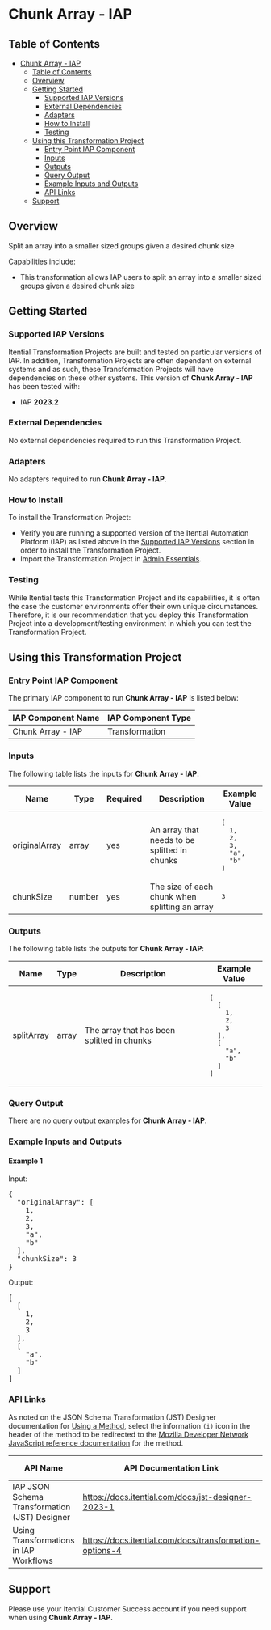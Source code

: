 # Chunk Array - IAP

## Table of Contents

- [Chunk Array - IAP](#chunk-array---iap)
  - [Table of Contents](#table-of-contents)
  - [Overview](#overview)
  - [Getting Started](#getting-started)
    - [Supported IAP Versions](#supported-iap-versions)
    - [External Dependencies](#external-dependencies)
    - [Adapters](#adapters)
    - [How to Install](#how-to-install)
    - [Testing](#testing)
  - [Using this Transformation Project](#using-this-transformation-project)
    - [Entry Point IAP Component](#entry-point-iap-component)
    - [Inputs](#inputs)
    - [Outputs](#outputs)
    - [Query Output](#query-output)
    - [Example Inputs and Outputs](#example-inputs-and-outputs)
    - [API Links](#api-links)
  - [Support](#support)

## Overview

Split an array into a smaller sized groups given a desired chunk size

Capabilities include:
- This transformation allows IAP users to split an array into a smaller sized groups given a desired chunk size





## Getting Started

### Supported IAP Versions

Itential Transformation Projects are built and tested on particular versions of IAP. In addition, Transformation Projects are often dependent on external systems and as such, these Transformation Projects will have dependencies on these other systems. This version of **Chunk Array - IAP** has been tested with:


- IAP **2023.2**



### External Dependencies

No external dependencies required to run this Transformation Project.




### Adapters

No adapters required to run **Chunk Array - IAP**.


### How to Install

To install the Transformation Project:

- Verify you are running a supported version of the Itential Automation Platform (IAP) as listed above in the [Supported IAP Versions](#supported-iap-versions) section in order to install the Transformation Project.
- Import the Transformation Project in [Admin Essentials](https://docs.itential.com/docs/importing-a-prebuilt-4).

### Testing

While Itential tests this Transformation Project and its capabilities, it is often the case the customer environments offer their own unique circumstances. Therefore, it is our recommendation that you deploy this Transformation Project into a development/testing environment in which you can test the Transformation Project.

## Using this Transformation Project


### Entry Point IAP Component

The primary IAP component to run **Chunk Array - IAP** is listed below:

<table>
  <thead>
    <tr>
      <th>IAP Component Name</th>
      <th>IAP Component Type</th>
    </tr>
  </thead>
  <tbody>
      <td>Chunk Array - IAP</td>
      <td>Transformation</td>
    </tr>
  </tbody>
</table>

### Inputs

The following table lists the inputs for **Chunk Array - IAP**:

<table>
  <thead>
    <tr>
      <th>Name</th>
      <th>Type</th>
      <th>Required</th>
      <th>Description</th>
      <th>Example Value</th>
    </tr>
  </thead>
  <tbody>
    <tr>
      <td>originalArray</td>
      <td>array</td>
      <td>yes</td>
      <td>An array that needs to be splitted in chunks</td>
      <td><pre lang="json">[
  1,
  2,
  3,
  "a",
  "b"
]</pre></td>
    </tr>    <tr>
      <td>chunkSize</td>
      <td>number</td>
      <td>yes</td>
      <td>The size of each chunk when splitting an array</td>
      <td><pre lang="json">3</pre></td>
    </tr>
  </tbody>
</table>



### Outputs

The following table lists the outputs for **Chunk Array - IAP**:

<table>
  <thead>
    <tr>
      <th>Name</th>
      <th>Type</th>
      <th>Description</th>
      <th>Example Value</th>
    </tr>
  </thead>
  <tbody>
    <tr>
      <td>splitArray</td>
      <td>array</td>
      <td>The array that has been splitted in chunks</td>
      <td><pre lang="json">[
  [
    1,
    2,
    3
  ],
  [
    "a",
    "b"
  ]
]</pre></td>
    </tr>
  </tbody>
</table>



### Query Output

There are no query output examples for **Chunk Array - IAP**.




### Example Inputs and Outputs

  
#### Example 1

    
Input:
<pre>{
  "originalArray": [
    1,
    2,
    3,
    "a",
    "b"
  ],
  "chunkSize": 3
} </pre>

    
    
Output:
<pre>[
  [
    1,
    2,
    3
  ],
  [
    "a",
    "b"
  ]
] </pre>

    
  


### API Links
As noted on the JSON Schema Transformation (JST) Designer documentation for [Using a Method](https://docs.itential.com/docs/jst-designer-2023-1#using-a-method), select the information `(i)` icon in the header of the method to be redirected to the [Mozilla Developer Network JavaScript reference documentation](https://developer.mozilla.org/en-US/docs/Web/JavaScript/Reference) for the method. 

<table>
  <thead>
    <tr>
      <th>API Name</th>
      <th>API Documentation Link</th>
      <th>API Link Visibility</th>
    </tr>
  </thead>
  <tbody>
    <tr>
      <td>IAP JSON Schema Transformation (JST) Designer</td>
      <td><a href="https://docs.itential.com/docs/jst-designer-2023-1">https://docs.itential.com/docs/jst-designer-2023-1</a></td>
      <td>Public</td>
    </tr>    <tr>
      <td>Using Transformations in IAP Workflows</td>
      <td><a href="https://docs.itential.com/docs/transformation-options-4">https://docs.itential.com/docs/transformation-options-4</a></td>
      <td>Public</td>
    </tr>
  </tbody>
</table>


## Support

Please use your Itential Customer Success account if you need support when using **Chunk Array - IAP**.